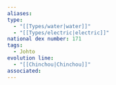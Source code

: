 ```yaml
---
aliases: 
type:
  - "[[Types/water|water]]"
  - "[[Types/electric|electric]]"
national dex number: 171
tags:
  - Johto
evolution line:
  - "[[Chinchou|Chinchou]]"
associated: 
---
```

